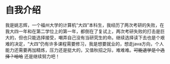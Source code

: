 # 自我介绍
我是姚志辉，一个福州大学的计算机“大四”本科生，我经历了两次考研的失败，在我大四一年和在第二学位上的第一年，都倒在了复试上，两次考研失败的打击是巨大的，但也只能选择接受，嘲弄自己没有当研究生的命。继续选择读下去也是个艰难的决定，“大四”仍有许多课程需要修习，我是想要就业的，想走java方向，个人能力还需要再加精炼，压力还是挺大的，又值秋招之际，难难难。~~可能退学是个选择？哈哈~~ 还是继续努力吧！
